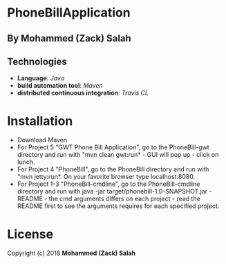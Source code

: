 # PhoneBillApplication
## By Mohammed (Zack) Salah
## Technologies

   * **Language**: *Java*
   * **build automation tool**: *Maven*
   * **distributed continuous integration**: *Travis CL*
   
# Installation
* Download Maven
 * For Project 5 "GWT Phone Bill Application", go to the PhoneBill-gwt directory and run with "mvn clean gwt:run* - GUI will pop up - click on lunch.
 * For Project 4 "PhoneBill", go to the PhoneBill directory and run with "mvn jetty:run*. On your favorite browser type localhost:8080.
 * For Project 1-3 "PhoneBill-cmdline", go to the PhoneBill-cmdline directory and run with java -jar target/phonebill-1.0-SNAPSHOT.jar -README - the cmd arguments differs on each project - read the README first to see the arguments requires for each specified project.
# License
Copyright (c) 2018 **Mohammed (Zack) Salah**
